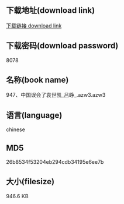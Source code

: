 ## 下载地址(download link)
[下载链接 download link](https://voluble-croquembouche-d321dc.netlify.app/?s=947%E3%80%81%E4%B8%AD%E5%9B%BD%E8%AF%AF%E4%BC%9A%E4%BA%86%E8%A2%81%E4%B8%96%E5%87%AF_%E5%90%95%E5%B3%A5_.azw3)

## 下载密码(download password)
8078

## 名称(book name)
947、中国误会了袁世凯_吕峥_.azw3.azw3

## 语言(language)
chinese

## MD5
26b8534f53204eb294cdb34195e6ee7b

## 大小(filesize)
946.6 KB
